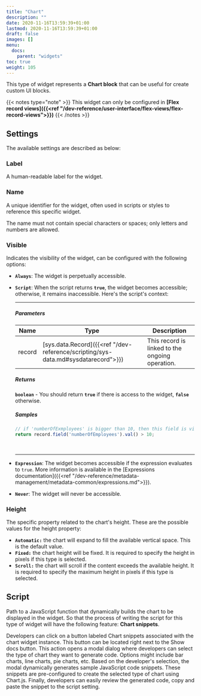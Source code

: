 ```yaml
---
title: "Chart"
description: ""
date: 2020-11-16T13:59:39+01:00
lastmod: 2020-11-16T13:59:39+01:00
draft: false
images: []
menu:
  docs:
    parent: "widgets"
toc: true
weight: 105
---
```


This type of widget represents a **Chart block** that can be useful for create custom UI blocks.

{{< notes type="note" >}}
 This widget can only be configured in **[Flex record views]({{<ref "/dev-reference/user-interface/flex-views/flex-record-views">}})**
{{< /notes >}}

## **Settings**

The available settings are described as below:

### Label

A human-readable label for the widget.

### Name

A unique identifier for the widget, often used in scripts or styles to reference this specific widget.

The name must not contain special characters or spaces; only letters and numbers are allowed.


### Visible

Indicates the visibility of the widget, can be configured with the following options:

- **`Always`**: The widget is perpetually accessible.
- **`Script`**: When the script returns **`true`**, the widget becomes accessible; otherwise, it remains inaccessible. Here's the script's context:

    ---

    ##### Parameters

    |Name|Type|Description|
    |---|---|---|
    |record|[sys.data.Record]({{<ref "/dev-reference/scripting/sys-data.md#sysdatarecord">}})|This record is linked to the ongoing operation.

    ##### Returns

    **`boolean`** - You should return **`true`**  if there is access to the widget, **`false`** otherwise.

    ##### Samples

    ```js
    // if 'numberOfExmployees' is bigger than 10, then this field is visible
    return record.field('numberOfEmployees').val() > 10;
    ```
    <br>

    ---

- **`Expression`**: The widget becomes accessible if the expression evaluates to `true`. More information is available in the [Expressions documentation]({{<ref "/dev-reference/metadata-management/metadata-common/expressions.md">}}).
- **`Never`**: The widget will never be accessible.

### Height

The specific property related to the chart's height. These are the possible values for the height property:
- **`Automatic:`** the chart will expand to fill the available vertical space. This is the default value.
- **`Fixed:`** the chart height will be fixed. It is required to specify the height in pixels if this type is selected.
- **`Scroll:`** the chart will scroll if the content exceeds the available height.  It is required to specify the maximum height in pixels if this type is selected.

## Script

Path to a JavaScript function that dynamically builds the chart to be displayed in the widget. So that the process of writing the script for this type of widget will have the following feature: **Chart snippets**.

Developers can click on a button labeled Chart snippets associated with the chart widget instance. This button can be located right next to the Show docs button. This action opens a modal dialog where developers can select the type of chart they want to generate code. Options might include bar charts, line charts, pie charts, etc. Based on the developer's selection, the modal dynamically generates sample JavaScript code snippets. These snippets are pre-configured to create the selected type of chart using Chart.js. Finally, developers can easily review the generated code, copy and paste the snippet to the script setting.


